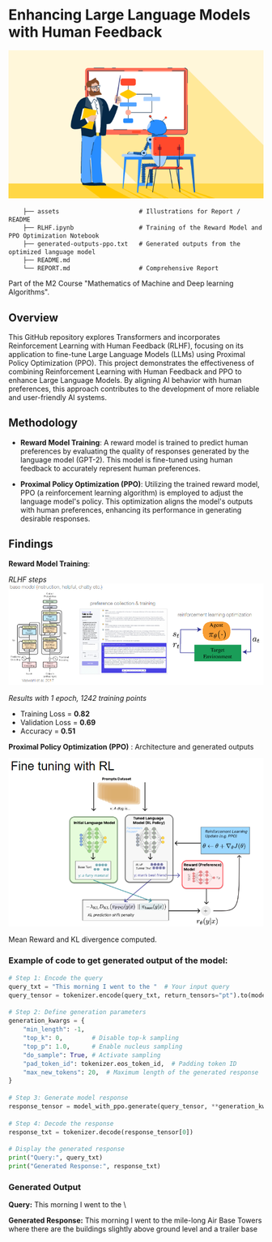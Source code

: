 # Enhancing Large Language Models with Human Feedback
![alt text](assets/RLHF_picture.png)

```
    ├── assets                      # Illustrations for Report / README
    ├── RLHF.ipynb                  # Training of the Reward Model and PPO Optimization Notebook
    ├── generated-outputs-ppo.txt   # Generated outputs from the optimized language model       
    ├── README.md              
    └── REPORT.md                   # Comprehensive Report
```

Part of the M2 Course "Mathematics of Machine and Deep learning Algorithms".

## Overview 
This GitHub repository explores Transformers and incorporates Reinforcement Learning with Human Feedback (RLHF), focusing on its application to fine-tune Large Language Models (LLMs) using Proximal Policy Optimization (PPO).
This project demonstrates the effectiveness of combining Reinforcement Learning with Human Feedback and PPO to enhance Large Language Models. By aligning AI behavior with human preferences, this approach contributes to the development of more reliable and user-friendly AI systems.

## Methodology

- **Reward Model Training**: A reward model is trained to predict human preferences by evaluating the quality of responses generated by the language model (GPT-2). This model is fine-tuned using human feedback to accurately represent human preferences.

- **Proximal Policy Optimization (PPO)**: Utilizing the trained reward model, PPO (a reinforcement learning algorithm) is employed to adjust the language model's policy. This optimization aligns the model's outputs with human preferences, enhancing its performance in generating desirable responses.

## Findings 

**Reward Model Training**: 

*RLHF steps*
![alt text](assets/RLHF_steps_read.png)


*Results with 1 epoch, 1242 training points*
- Training Loss = **0.82**
- Validation Loss = **0.69**
- Accuracy = **0.51**

**Proximal Policy Optimization (PPO)** : Architecture and generated outputs

![](assets/PPO_Stanford.png)

Mean Reward and KL divergence computed.

### Example of code to get generated output of the model: 

```python
# Step 1: Encode the query
query_txt = "This morning I went to the "  # Your input query
query_tensor = tokenizer.encode(query_txt, return_tensors="pt").to(model_with_ppo.device)

# Step 2: Define generation parameters
generation_kwargs = {
    "min_length": -1,
    "top_k": 0,        # Disable top-k sampling
    "top_p": 1.0,      # Enable nucleus sampling
    "do_sample": True, # Activate sampling
    "pad_token_id": tokenizer.eos_token_id,  # Padding token ID
    "max_new_tokens": 20,  # Maximum length of the generated response
}

# Step 3: Generate model response
response_tensor = model_with_ppo.generate(query_tensor, **generation_kwargs)

# Step 4: Decode the response
response_txt = tokenizer.decode(response_tensor[0])

# Display the generated response
print("Query:", query_txt)
print("Generated Response:", response_txt)

```

### Generated Output

**Query:** This morning I went to the \\

**Generated Response:** This morning I went to the  mile-long Air Base Towers where there are the buildings slightly above ground level and a trailer base





